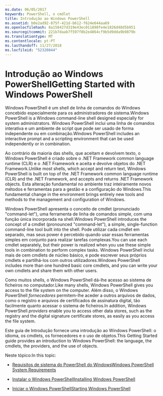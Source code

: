```yaml
---
ms.date: 06/05/2017
keywords: PowerShell, o cmdlet
title: Introdução ao Windows PowerShell
ms.assetid: b0e2ad92-875f-421d-b612-f624e644aa69
ms.openlocfilehash: 8a158427d319e43ec011898fe4e1826d48d5b951
ms.sourcegitcommit: 221b7daab7f597f8b2e4864cf9b5d9dda9b9879b
ms.translationtype: MT
ms.contentlocale: pt-PT
ms.lasthandoff: 11/27/2018
ms.locfileid: "52320844"
---
```

# <a name="getting-started-with-windows-powershell"></a><span data-ttu-id="a53f2-103">Introdução ao Windows PowerShell</span><span class="sxs-lookup"><span data-stu-id="a53f2-103">Getting Started with Windows PowerShell</span></span>
<span data-ttu-id="a53f2-104">Windows PowerShell é um shell de linha de comandos do Windows concebido especialmente para os administradores de sistema.</span><span class="sxs-lookup"><span data-stu-id="a53f2-104">Windows PowerShell is a Windows command-line shell designed especially for system administrators.</span></span> <span data-ttu-id="a53f2-105">Windows PowerShell inclui uma linha de comandos interativa e um ambiente de script que pode ser usado de forma independente ou em combinação.</span><span class="sxs-lookup"><span data-stu-id="a53f2-105">Windows PowerShell includes an interactive prompt and a scripting environment that can be used independently or in combination.</span></span>

<span data-ttu-id="a53f2-106">Ao contrário da maioria das shells, que aceitam e devolvem texto, o Windows PowerShell é criado sobre o .NET Framework common language runtime (CLR) e o .NET Framework e aceita e devolve objetos do .NET Framework.</span><span class="sxs-lookup"><span data-stu-id="a53f2-106">Unlike most shells, which accept and return text, Windows PowerShell is built on top of the .NET Framework common language runtime (CLR) and the .NET Framework, and accepts and returns .NET Framework objects.</span></span> <span data-ttu-id="a53f2-107">Esta alteração fundamental no ambiente traz inteiramente novos métodos e ferramentas para a gestão e a configuração do Windows.</span><span class="sxs-lookup"><span data-stu-id="a53f2-107">This fundamental change in the environment brings entirely new tools and methods to the management and configuration of Windows.</span></span>

<span data-ttu-id="a53f2-108">Windows PowerShell apresenta o conceito de cmdlet (pronunciado "command-let"), uma ferramenta de linha de comandos simple, com uma função única incorporada na shell.</span><span class="sxs-lookup"><span data-stu-id="a53f2-108">Windows PowerShell introduces the concept of a cmdlet (pronounced "command-let"), a simple, single-function command-line tool built into the shell.</span></span> <span data-ttu-id="a53f2-109">Pode utilizar cada cmdlet em separado, mas seus power é percebido quando usar essas ferramentas simples em conjunto para realizar tarefas complexas.</span><span class="sxs-lookup"><span data-stu-id="a53f2-109">You can use each cmdlet separately, but their power is realized when you use these simple tools in combination to perform complex tasks.</span></span> <span data-ttu-id="a53f2-110">Windows PowerShell inclui mais de cem cmdlets de núcleo básico, e pode escrever seus próprios cmdlets e partilhá-los com outros utilizadores.</span><span class="sxs-lookup"><span data-stu-id="a53f2-110">Windows PowerShell includes more than one hundred basic core cmdlets, and you can write your own cmdlets and share them with other users.</span></span>

<span data-ttu-id="a53f2-111">Como muitos shells, o Windows PowerShell dá-lhe acesso ao sistema de ficheiros no computador.</span><span class="sxs-lookup"><span data-stu-id="a53f2-111">Like many shells, Windows PowerShell gives you access to the file system on the computer.</span></span> <span data-ttu-id="a53f2-112">Além disso, o Windows PowerShell *fornecedores* permitem-lhe aceder a outros arquivos de dados, como o registro e arquivos de certificados de assinatura digital, tão facilmente quanto acessar o sistema de ficheiros.</span><span class="sxs-lookup"><span data-stu-id="a53f2-112">In addition, Windows PowerShell *providers* enable you to access other data stores, such as the registry and the digital signature certificate stores, as easily as you access the file system.</span></span>

<span data-ttu-id="a53f2-113">Este guia de Introdução fornece uma introdução ao Windows PowerShell: o idioma, os cmdlets, os fornecedores e o uso de objetos.</span><span class="sxs-lookup"><span data-stu-id="a53f2-113">This Getting Started guide provides an introduction to Windows PowerShell: the language, the cmdlets, the providers, and the use of objects.</span></span>

<span data-ttu-id="a53f2-114">Neste tópico:</span><span class="sxs-lookup"><span data-stu-id="a53f2-114">In this topic:</span></span>

- [<span data-ttu-id="a53f2-115">Requisitos de sistema do PowerShell do Windows</span><span class="sxs-lookup"><span data-stu-id="a53f2-115">Windows PowerShell System Requirements</span></span>](../setup/Windows-PowerShell-System-Requirements.md)

- [<span data-ttu-id="a53f2-116">Instalar o Windows PowerShell</span><span class="sxs-lookup"><span data-stu-id="a53f2-116">Installing Windows PowerShell</span></span>](../setup/Installing-Windows-PowerShell.md)

- [<span data-ttu-id="a53f2-117">Iniciar o Windows PowerShell</span><span class="sxs-lookup"><span data-stu-id="a53f2-117">Starting Windows PowerShell</span></span>](../setup/Starting-Windows-PowerShell.md)
